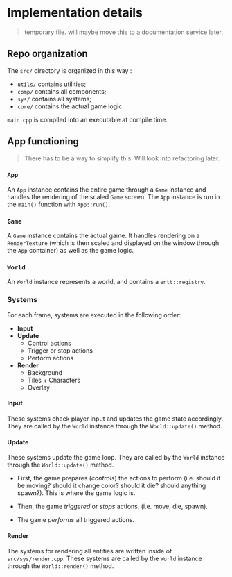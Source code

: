 # Implementation details

> temporary file. will maybe move this to a documentation service later.

## Repo organization

The `src/` directory is organized in this way :

- `utils/` contains utilities;
- `comp/` contains all components;
- `sys/` contains all systems;
- `core/` contains the actual game logic.

`main.cpp` is compiled into an executable at compile time.

<!-- # Styling

- Maximum line length is 100 characters, without counting EOLs.
- Use 2 EOLs between each class/function block.
- Pointers are written like so: `type *p_name`. References are styled the same.
- Include guards are made with `#pragma once`.
- All files must contain a GPLv3 mention.
- Consult this for more info: [https://isocpp.github.io/CppCoreGuidelines/CppCoreGuidelines] -->

## App functioning

> There has to be a way to simplify this. Will look into refactoring later.

### `App`
An `App` instance contains the entire game through a `Game` instance and handles the rendering of the scaled `Game` screen. The `App` instance is run in the `main()` function with `App::run()`.

### `Game`
A `Game` instance contains the actual game. It handles rendering on a `RenderTexture` (which is then scaled and displayed on the window through the `App` container) as well as the game logic.

### `World`
An `World` instance represents a world, and contains a `entt::registry`.

### Systems
For each frame, systems are executed in the following order:

- **Input**
- **Update**
    - Control actions
    - Trigger or stop actions
    - Perform actions
- **Render**
    - Background
    - Tiles + Characters
    - Overlay

#### Input
These systems check player input and updates the game state accordingly. They are called by the `World` instance through the `World::update()` method.

#### Update
These systems update the game loop. They are called by the `World` instance through the `World::update()` method.

- First, the game prepares (*controls*) the actions to perform (i.e. should it be moving? should it change color? should it die? should anything spawn?). This is where the game logic is.

- Then, the game *triggered* or *stops* actions. (i.e. move, die, spawn).

- The game *performs* all triggered actions.

#### Render
The systems for rendering all entities are written inside of `src/sys/render.cpp`. These systems are called by the `World` instance through the `World::render()` method.
